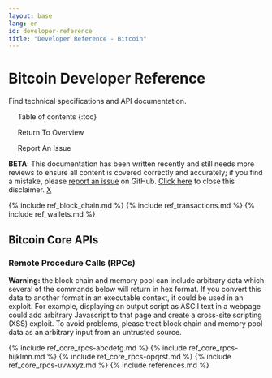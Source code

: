 ```yaml
---
layout: base
lang: en
id: developer-reference
title: "Developer Reference - Bitcoin"
---
```


# Bitcoin Developer Reference

<p class="summary">Find technical specifications and API documentation.</p>

<div markdown="1" id="toc" class="toc"><div markdown="1">

* Table of contents
{:toc}

<ul class="goback"><li><a href="/en/developer-documentation">Return To Overview</a></li></ul>
<ul class="reportissue"><li><a href="https://github.com/bitcoin/bitcoin.org/issues/new" onmouseover="updateIssue(event);">Report An Issue</a></li></ul>

</div></div>
<div markdown="1" class="toccontent">

<!--Temporary disclaimer BEGIN-->
<div id="develdocdisclaimer" class="develdocdisclaimer"><div>
<b>BETA</b>: This documentation has been written recently and still needs more reviews to ensure all content is covered correctly and accurately; if you find a mistake, please <a href="https://github.com/bitcoin/bitcoin.org/issues/new" onmouseover="updateIssue(event);">report an issue</a> on GitHub. <a href="#" onclick="disclaimerClose(event);">Click here</a> to close this disclaimer.
<a class="develdocdisclaimerclose" href="#" onclick="disclaimerClose(event);">X</a>
</div></div>
<script>disclaimerAutoClose();</script>
<!--Temporary disclaimer END-->

{% include ref_block_chain.md %}
{% include ref_transactions.md %}
{% include ref_wallets.md %}

## Bitcoin Core APIs

<!-- TODO, Relevant links:
-- * https://en.bitcoin.it/wiki/Original_Bitcoin_client/API_Calls_list
-- * https://en.bitcoin.it/wiki/API_reference_(JSON-RPC)
-->

### Remote Procedure Calls (RPCs)

**Warning:** the block chain and memory pool can include arbitrary data
which several of the commands below will return in hex format. If you
convert this data to another format in an executable context, it could
be used in an exploit. For example, displaying an output script as
ASCII text in a webpage could add arbitrary Javascript to that page and
create a cross-site scripting (XSS) exploit. To avoid problems, please
treat block chain and memory pool data as an arbitrary input from an
untrusted source.

{% include ref_core_rpcs-abcdefg.md %}
{% include ref_core_rpcs-hijklmn.md %}
{% include ref_core_rpcs-opqrst.md %}
{% include ref_core_rpcs-uvwxyz.md %}
{% include references.md %}

</div>

<script>updateToc();</script>
<script>addAnchorLinks();</script>
